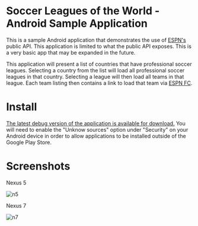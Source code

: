 Soccer Leagues of the World - Android Sample Application
============

This is a sample Android application that demonstrates the use of [ESPN's](http://developer.espn.com) public API. This application is limited to what the public API exposes. This is a very basic app that may be expanded
in the future.

This application will present a list of countries that have professional soccer leagues. Selecting a country from the list will load all professional soccer leagues in that country. Selecting a league will then load all
teams in that league. Each team listing then contains a link to load that team via [ESPN FC](http://www.espnfc.com/).


Install
============
[The latest debug version of the application is available for download.](https://github.com/toddtarbox/slotw/blob/master/app-debug.apk)
You will need to enable the "Unknow sources" option under "Security" on your Android device
in order to allow applications to be installed outside of the Google Play Store.

Screenshots
============

Nexus 5

![n5](http://content.screencast.com/users/ttarbox/folders/Jing/media/8434f629-2dc6-4de6-85be-62152c455937/00000004.png)

Nexus 7

![n7](http://content.screencast.com/users/ttarbox/folders/Jing/media/c92bf1ce-22bb-4686-82bd-b9455e008d76/00000005.png)